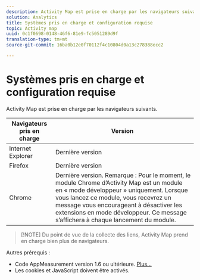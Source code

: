 ```yaml
---
description: Activity Map est prise en charge par les navigateurs suivants.
solution: Analytics
title: Systèmes pris en charge et configuration requise
topic: Activity map
uuid: 0c1f0698-0148-46f6-81e9-fc5051289d9f
translation-type: tm+mt
source-git-commit: 16ba0b12e0f70112f4c10804d0a13c278388ecc2

---
```



# Systèmes pris en charge et configuration requise

Activity Map est prise en charge par les navigateurs suivants.

| Navigateurs pris en charge | Version  |
|--- |--- |
| Internet Explorer | Dernière version |
| Firefox | Dernière version |
| Chrome | Dernière version. Remarque : Pour le moment, le module Chrome d’Activity Map est un module en « mode développeur » uniquement. Lorsque vous lancez ce module, vous recevrez un message vous encourageant à désactiver les extensions en mode développeur. Ce message s’affichera à chaque lancement du module. |

> [!NOTE] Du point de vue de la collecte des liens, Activity Map prend en charge bien plus de navigateurs.

Autres prérequis :

* Code AppMeasurement version 1.6 ou ultérieure. [Plus...](/help/analyze/activity-map/activitymap-getting-started/activitymap-getting-started-admins/activitymap-enable.md)
* Les cookies et JavaScript doivent être activés.

